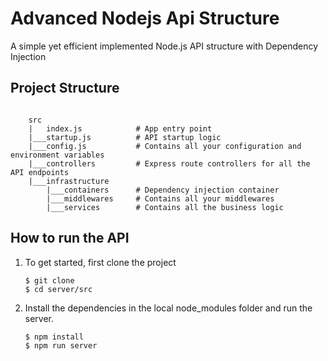 # Advanced Nodejs Api Structure

A simple yet efficient implemented Node.js API structure with Dependency Injection

## Project Structure

```

    src
    |   index.js            # App entry point
    |___startup.js          # API startup logic
    |___config.js           # Contains all your configuration and environment variables
    |___controllers         # Express route controllers for all the API endpoints
    |___infrastructure
        |___containers      # Dependency injection container
        |___middlewares     # Contains all your middlewares
        |___services        # Contains all the business logic

```

## How to run the API

1. To get started, first clone the project

   ```
   $ git clone
   $ cd server/src
   ```

2. Install the dependencies in the local node_modules folder and run the server.

   ```
   $ npm install
   $ npm run server
   ```
